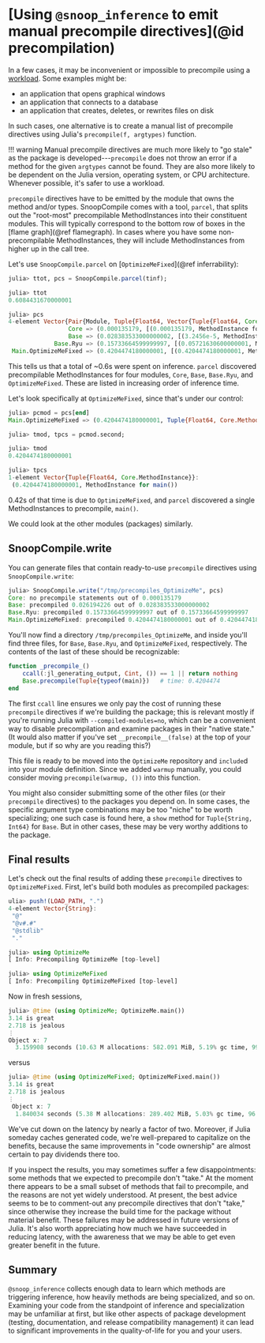 # [Using `@snoop_inference` to emit manual precompile directives](@id precompilation)

In a few cases, it may be inconvenient or impossible to precompile using a [workload](https://julialang.github.io/PrecompileTools.jl/stable/#Tutorial:-forcing-precompilation-with-workloads). Some examples might be:
- an application that opens graphical windows
- an application that connects to a database
- an application that creates, deletes, or rewrites files on disk

In such cases, one alternative is to create a manual list of precompile directives using Julia's `precompile(f, argtypes)` function.

!!! warning
    Manual precompile directives are much more likely to "go stale" as the package is developed---`precompile` does not throw an error if a method for the given `argtypes` cannot be found. They are also more likely to be dependent on the Julia version, operating system, or CPU architecture. Whenever possible, it's safer to use a workload.

`precompile` directives have to be emitted by the module that owns the method and/or types.
SnoopCompile comes with a tool, `parcel`, that splits out the "root-most" precompilable MethodInstances into their constituent modules.
This will typically correspond to the bottom row of boxes in the [flame graph](@ref flamegraph).
In cases where you have some non-precompilable MethodInstances, they will include MethodInstances from higher up in the call tree.

Let's use `SnoopCompile.parcel` on [`OptimizeMeFixed`](@ref inferrability):

```julia
julia> ttot, pcs = SnoopCompile.parcel(tinf);

julia> ttot
0.6084431670000001

julia> pcs
4-element Vector{Pair{Module, Tuple{Float64, Vector{Tuple{Float64, Core.MethodInstance}}}}}:
                 Core => (0.000135179, [(0.000135179, MethodInstance for (NamedTuple{(:sizehint,), T} where T<:Tuple)(::Tuple{Int64}))])
                 Base => (0.028383533000000002, [(3.2456e-5, MethodInstance for getproperty(::IOBuffer, ::Symbol)), (4.7474e-5, MethodInstance for ==(::Type, ::Nothing)), (5.7944e-5, MethodInstance for typeinfo_eltype(::Type)), (0.00039092299999999994, MethodInstance for show(::IOContext{IOBuffer}, ::Any)), (0.000433143, MethodInstance for IOContext(::IOBuffer, ::IOContext{Base.TTY})), (0.000484984, MethodInstance for Pair{Symbol, DataType}(::Any, ::Any)), (0.000742383, MethodInstance for print(::IOContext{Base.TTY}, ::String, ::String, ::Vararg{String, N} where N)), (0.001293705, MethodInstance for Pair(::Symbol, ::Type)), (0.0018914350000000003, MethodInstance for show(::IOContext{IOBuffer}, ::UInt16)), (0.010604793000000001, MethodInstance for show(::IOContext{IOBuffer}, ::Tuple{String, Int64})), (0.012404293, MethodInstance for show(::IOContext{IOBuffer}, ::Vector{Int64}))])
             Base.Ryu => (0.15733664599999997, [(0.05721630600000001, MethodInstance for writeshortest(::Vector{UInt8}, ::Int64, ::Float32, ::Bool, ::Bool, ::Bool, ::Int64, ::UInt8, ::Bool, ::UInt8, ::Bool, ::Bool)), (0.10012033999999997, MethodInstance for show(::IOContext{IOBuffer}, ::Float32))])
 Main.OptimizeMeFixed => (0.4204474180000001, [(0.4204474180000001, MethodInstance for main())])
```

This tells us that a total of ~0.6s were spent on inference.
`parcel` discovered precompilable MethodInstances for four modules, `Core`, `Base`, `Base.Ryu`, and `OptimizeMeFixed`.
These are listed in increasing order of inference time.

Let's look specifically at `OptimizeMeFixed`, since that's under our control:

```julia
julia> pcmod = pcs[end]
Main.OptimizeMeFixed => (0.4204474180000001, Tuple{Float64, Core.MethodInstance}[(0.4204474180000001, MethodInstance for main())])

julia> tmod, tpcs = pcmod.second;

julia> tmod
0.4204474180000001

julia> tpcs
1-element Vector{Tuple{Float64, Core.MethodInstance}}:
 (0.4204474180000001, MethodInstance for main())
```

0.42s of that time is due to `OptimizeMeFixed`, and `parcel` discovered a single MethodInstances to precompile, `main()`.

We could look at the other modules (packages) similarly.

## SnoopCompile.write

You can generate files that contain ready-to-use `precompile` directives using `SnoopCompile.write`:

```julia
julia> SnoopCompile.write("/tmp/precompiles_OptimizeMe", pcs)
Core: no precompile statements out of 0.000135179
Base: precompiled 0.026194226 out of 0.028383533000000002
Base.Ryu: precompiled 0.15733664599999997 out of 0.15733664599999997
Main.OptimizeMeFixed: precompiled 0.4204474180000001 out of 0.4204474180000001
```

You'll now find a directory `/tmp/precompiles_OptimizeMe`, and inside you'll find three files, for `Base`, `Base.Ryu`, and `OptimizeMeFixed`, respectively.
The contents of the last of these should be recognizable:

```julia
function _precompile_()
    ccall(:jl_generating_output, Cint, ()) == 1 || return nothing
    Base.precompile(Tuple{typeof(main)})   # time: 0.4204474
end
```

The first `ccall` line ensures we only pay the cost of running these `precompile` directives if we're building the package; this is relevant mostly if you're running Julia with `--compiled-modules=no`, which can be a convenient way to disable precompilation and examine packages in their "native state."
(It would also matter if you've set `__precompile__(false)` at the top of your module, but if so why are you reading this?)

This file is ready to be moved into the `OptimizeMe` repository and `include`d into your module definition.
Since we added `warmup` manually, you could consider moving `precompile(warmup, ())` into this function.

You might also consider submitting some of the other files (or their `precompile` directives) to the packages you depend on.
In some cases, the specific argument type combinations may be too "niche" to be worth specializing; one such case is found here, a `show` method for `Tuple{String, Int64}` for `Base`.
But in other cases, these may be very worthy additions to the package.

## Final results

Let's check out the final results of adding these `precompile` directives to `OptimizeMeFixed`.
First, let's build both modules as precompiled packages:

```julia
ulia> push!(LOAD_PATH, ".")
4-element Vector{String}:
 "@"
 "@v#.#"
 "@stdlib"
 "."

julia> using OptimizeMe
[ Info: Precompiling OptimizeMe [top-level]

julia> using OptimizeMeFixed
[ Info: Precompiling OptimizeMeFixed [top-level]
```

Now in fresh sessions,

```julia
julia> @time (using OptimizeMe; OptimizeMe.main())
3.14 is great
2.718 is jealous
⋮
Object x: 7
  3.159908 seconds (10.63 M allocations: 582.091 MiB, 5.19% gc time, 99.67% compilation time)
```

versus

```julia
julia> @time (using OptimizeMeFixed; OptimizeMeFixed.main())
3.14 is great
2.718 is jealous
⋮
 Object x: 7
  1.840034 seconds (5.38 M allocations: 289.402 MiB, 5.03% gc time, 96.70% compilation time)
```

We've cut down on the latency by nearly a factor of two.
Moreover, if Julia someday caches generated code, we're well-prepared to capitalize on the benefits, because the same improvements in "code ownership" are almost certain to pay dividends there too.

If you inspect the results, you may sometimes suffer a few disappointments: some methods that we expected to precompile don't "take."
At the moment there appears to be a small subset of methods that fail to precompile, and the reasons are not yet widely understood.
At present, the best advice seems to be to comment-out any precompile directives that don't "take," since otherwise they increase the build time for the package without material benefit.
These failures may be addressed in future versions of Julia.
It's also worth appreciating how much we have succeeded in reducing latency, with the awareness that we may be able to get even greater benefit in the future.

## Summary

`@snoop_inference` collects enough data to learn which methods are triggering inference, how heavily methods are being specialized, and so on.
Examining your code from the standpoint of inference and specialization may be unfamiliar at first, but like other aspects of package development (testing, documentation, and release compatibility management) it can lead to significant improvements in the quality-of-life for you and your users.
